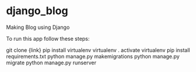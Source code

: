 # django_blog
Making Blog using Django

To run this app follow these steps:

git clone {link}
pip install virtualenv
virtualenv .
activate virtualenv
pip install requirements.txt
python manage.py makemigrations
python manage.py migrate
python manage.py runserver
